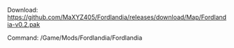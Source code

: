 Download: https://github.com/MaXYZ405/Fordlandia/releases/download/Map/Fordlandia-v0.2.pak

Command: /Game/Mods/Fordlandia/Fordlandia
